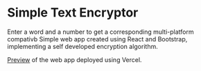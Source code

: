 # Simple Text Encryptor
Enter a word and a number to get a corresponding multi-platform compativb
Simple web app created using React and Bootstrap, implementing a self developed encryption algorithm.

[Preview](https://ncrypt-nine.vercel.app/) of the web app deployed using Vercel. 
